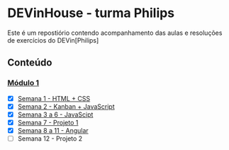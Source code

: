 # DEVinHouse - turma Philips

Este é um repostiório contendo acompanhamento das aulas e resoluções de exercícios do DEVin[Philips]

## Conteúdo

### [Módulo 1](https://github.com/leofmartins/devinhouse/tree/main/modulo-01)
- [x] [Semana 1 - HTML + CSS](https://github.com/leofmartins/devinhouse/tree/main/modulo-01/semana-01)
- [x] [Semana 2 - Kanban + JavaScript](https://github.com/leofmartins/devinhouse/tree/main/modulo-01/semana-02)
- [X] [Semana 3 a 6 - JavaScipt](https://github.com/leofmartins/devinhouse/tree/main/modulo-01/semana-03)
- [x] [Semana 7 - Projeto 1](https://github.com/leofmartins/devinhouse/tree/main/modulo-01/semana-07)
- [X] [Semana 8 a 11 - Angular](https://github.com/leofmartins/devinhouse/tree/main/modulo-01/semana-08)
- [ ] Semana 12 - Projeto 2
